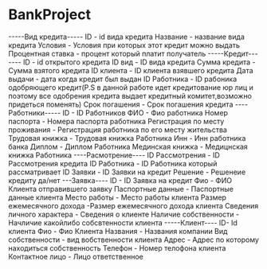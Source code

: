 # BankProject
-----Вид кредита-----
ID - id вида кредита
Название - название вида кредита
Условия - Условия при которых этот кредит можно выдать
Процентная ставка - процент который платит получатель 
-----Кредит-------
ID - id открытого кредита 
ID вид - ID вида кредита
Сумма кредита - Сумма взятого кредита 
ID клиента - ID клиента взявшего кредита
Дата выдачи - дата когда кредит был выдан
ID Работника - ID рабоника одобряющего кредит(P.S в данной работе идет кредитование юр лиц и поэтому все одобрения кредита выдает кредитный комитет,возможно придеться поменять)
Срок погашения - Срок погашения кредита 
----Работники-----
ID - ID Работников 
ФИО - Фио работника 
Номер паспорта - Номера паспорта работника
Регистрация по месту проживания - Регистрация работника по его месту жительства 
Трудовая книжка - Трудовая книжка Работника 
Инн - Инн работника банка 
Диплом - Диплом Работника 
Мединская книжка - Медицнская книжка Работника 
----Расмотрение----
ID Рассмотрения - ID Рассмотрения кредита
ID Работника - ID Работника который рассматривает
ID Заявки - ID Заявки на кредит 
Решение - Решенеие кредиту да/нет
---Заявка----
ID - ID Заявка на кредит
Фио - ФИО Клиента отправившего заявку
Паспортные данные - Паспортные данные клиента 
Место работы - Место работы клиента
Размер ежемесячного дохода -Размер ежемесячного дохода клиента
Сведения личного характера - Сведения о клиенте 
Наличие собственности - Начличие какойлибо собсвтенности клиента 
-----Клиент----
ID- Id клиента 
Фио - Фио Клиента 
Названия - Названия компании
Вид собственности - вид вобственности клиента
Адрес - Адрес по которому находиться собственность
Телефон - Номер телофона клиента
Контактное лицо - Лицо ответственное 

